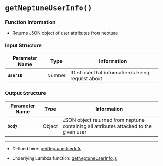 # `getNeptuneUserInfo()`

### Function Information

- Returns JSON object of user attributes from neptune

### Input Structure

| Parameter Name | Type | Information |
| ----------- | ----------- | ----------- |
| **`userID`** | Number | ID of user that information is being request about |

### Output Structure

| Parameter Name | Type | Information |
| ----------- | ----------- | ----------- |
| **`body`** | Object | JSON object returned from neptune containing all attributes attached to the given user  |

___

- Defined here: [getNeptuneUserInfo](https://github.com/bracketengineering/quick-meals/blob/2d5008af9118de94462c417512302639d0137e27/app/apiScripts/apiCalls/apiCaller.js#L100)

- Underlying Lambda function: [getNeptuneUserInfo.js]()
